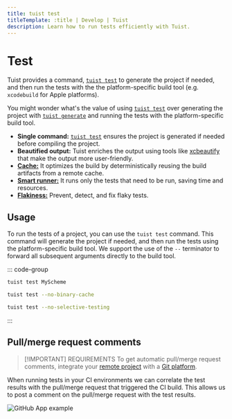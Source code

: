 ```yaml
---
title: tuist test
titleTemplate: :title | Develop | Tuist
description: Learn how to run tests efficiently with Tuist.
---
```


# Test

Tuist provides a command, [`tuist test`](/ru/cli/test) to generate the project if needed, and then run the tests with the the platform-specific build tool (e.g. `xcodebuild` for Apple platforms).

You might wonder what's the value of using [`tuist test`](/ru/cli/test) over generating the project with [`tuist generate`](/ru/cli/generate) and running the tests with the platform-specific build tool.

- **Single command:** [`tuist test`](/ru/cli/test) ensures the project is generated if needed before compiling the project.
- **Beautified output:** Tuist enriches the output using tools like [xcbeautify](https://github.com/cpisciotta/xcbeautify) that make the output more user-friendly.
- [**Cache:**](/ru/guides/develop/build/cache) It optimizes the build by deterministically reusing the build artifacts from a remote cache.
- [**Smart runner:**](/ru/guides/develop/test/smart-runner) It runs only the tests that need to be run, saving time and resources.
- [**Flakiness:**](/ru/guides/develop/test/flakiness) Prevent, detect, and fix flaky tests.

## Usage

To run the tests of a project, you can use the `tuist test` command. This command will generate the project if needed, and then run the tests using the platform-specific build tool. We support the use of the `--` terminator to forward all subsequent arguments directly to the build tool.

::: code-group

```bash [Running scheme tests]
tuist test MyScheme
```

```bash [Running all tests without binary cache]
tuist test --no-binary-cache
```

```bash [Running all tests without selective testing]
tuist test --no-selective-testing
```

:::

## Pull/merge request comments

> [!IMPORTANT] REQUIREMENTS
> To get automatic pull/merge request comments, integrate your [remote project](/ru/server/introduction/accounts-and-projects) with a [Git platform](/ru/server/introduction/integrations#git-platforms).

When running tests in your CI environments we can correlate the test results with the pull/merge request that triggered the CI build. This allows us to post a comment on the pull/merge request with the test results.

![GitHub App example](/images/contributors/scheme-arguments.png)
